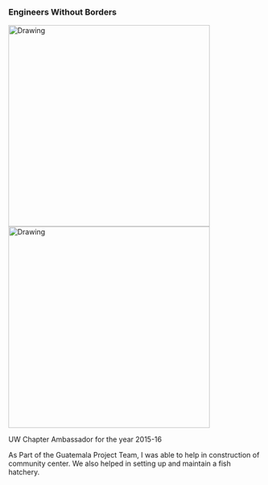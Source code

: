 ### <a name="EWB"></a>Engineers Without Borders 

<img src="/images/guate.jpg" alt="Drawing" style="width: 400px;"/>

<img src="/images/guate23.jpg" alt="Drawing" style="width: 400px;"/>

UW Chapter Ambassador for the year 2015-16

As Part of the Guatemala Project Team, I was able to help in construction of community center. We also helped in setting up and maintain a fish hatchery. 